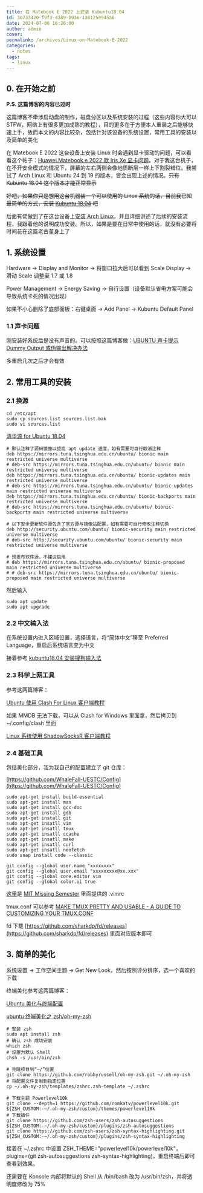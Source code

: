 ```yaml
---
title: 在 Matebook E 2022 上安装 Kubuntu18.04
id: 30733420-f9f3-4389-b936-1a8125e945a6
date: 2024-07-06 16:26:00
auther: admin
cover:
permalink: /archives/Linux-on-Matebook-E-2022
categories:
  - notes
tags:
  - linux
---
```


## 0\. 在开始之前

**P.S. 这篇博客的内容已过时**

这篇博客不牵涉启动盘的制作，磁盘分区以及系统安装的过程（这些内容你大可以 STFW，网络上有很多更加成熟的教程），目的更多在于方便本人重装之后能够快速上手，故而本文的内容比较杂，包括针对该设备的系统设置，常用工具的安装以及简单的美化

在 Matebook E 2022 这台设备上安装 Linux 时会遇到显卡驱动的问题，可以看看这个帖子：[Huawei Matebook e 2022 款 Iris Xe 显卡问题](https://bbs.archlinuxcn.org/viewtopic.php?id=12223)。对于我这台机子，在不开安全模式的情况下，屏幕的左右两侧会像地质断层一样上下割裂错位。我尝试了 Arch Linux 和 Ubuntu 24 到 19 的版本，皆会出现上述的情况。~~只有 Kubuntu 18.04 这个版本才能正常显示~~

~~好吧，如果你只是想用这台机器装一个可以使用的 Linux 系统的话，目前我已知最简单的方式，安装 [Kubuntu 18.04](https://mirrors.nju.edu.cn/ubuntu-cdimage/kubuntu/releases/18.04/) 吧~~

后面有佬做到了在这台设备上[安装 Arch Linux](https://www.cnblogs.com/Vanilla-chan/p/18365339/Huawei-Matebook-e-2022-install-archlinux-double-system)，并且详细讲述了后续的安装流程，我跟着他的说明成功安装。所以，如果是要在日常中使用的话，就没有必要将时间花在这篇老古董身上了

## 1\. 系统设置

Hardware -> Display and Monitor -> 将窗口拉大后可以看到 Scale Display -> 滑动 Scale 调整至 1.7 或 1.8

Power Management -> Energy Saving -> 自行设置（设备默认省电方案可能会导致系统卡死的情况出现）

如果不小心删除了底部面板：右键桌面 -> Add Panel -> Kubuntu Default Panel

### 1.1 声卡问题

刚安装好系统后是没有声音的。可以按照这篇博客做：[UBUNTU 声卡提示 Dummy Output 或伪输出解决办法](https://zhuanlan.zhihu.com/p/122887848)

多重启几次之后才会有效

## 2\. 常用工具的安装

### 2.1 换源

    cd /etc/apt
    sudo cp sources.list sources.list.bak
    sudo vi sources.list

[清华源 for Ubuntu 18.04](https://mirrors.tuna.tsinghua.edu.cn/help/ubuntu/)

    # 默认注释了源码镜像以提高 apt update 速度，如有需要可自行取消注释
    deb https://mirrors.tuna.tsinghua.edu.cn/ubuntu/ bionic main restricted universe multiverse
    # deb-src https://mirrors.tuna.tsinghua.edu.cn/ubuntu/ bionic main restricted universe multiverse
    deb https://mirrors.tuna.tsinghua.edu.cn/ubuntu/ bionic-updates main restricted universe multiverse
    # deb-src https://mirrors.tuna.tsinghua.edu.cn/ubuntu/ bionic-updates main restricted universe multiverse
    deb https://mirrors.tuna.tsinghua.edu.cn/ubuntu/ bionic-backports main restricted universe multiverse
    # deb-src https://mirrors.tuna.tsinghua.edu.cn/ubuntu/ bionic-backports main restricted universe multiverse
    ​
    # 以下安全更新软件源包含了官方源与镜像站配置，如有需要可自行修改注释切换
    deb http://security.ubuntu.com/ubuntu/ bionic-security main restricted universe multiverse
    # deb-src http://security.ubuntu.com/ubuntu/ bionic-security main restricted universe multiverse
    ​
    # 预发布软件源，不建议启用
    # deb https://mirrors.tuna.tsinghua.edu.cn/ubuntu/ bionic-proposed main restricted universe multiverse
    # # deb-src https://mirrors.tuna.tsinghua.edu.cn/ubuntu/ bionic-proposed main restricted universe multiverse

然后输入

    sudo apt update
    sudo apt upgrade

### 2.2 中文输入法

在系统设置内进入区域设置，选择语言，将“简体中文”移至 Preferred Language，重启后系统语言变为中文

接着参考 [kubuntu18.04 安装搜狗输入法](https://blog.csdn.net/Graceying/article/details/118117245)

### 2.3 科学上网工具

参考这两篇博客：

[Ubuntu 使用 Clash For Linux 客户端教程](https://opclash.com/article/302.html)

如果 MMDB 无法下载，可以从 Clash for Windows 里面拿，然后拷贝到 ~/.config/clash 里面

[Linux 系统使用 ShadowSocksR 客户端教程](https://opclash.com/article/139.html)

### 2.4 基础工具

包括美化部分，我为我自己的配置建立了 git 仓库：

[https://github.com/WhaleFall-UESTC/Config](https://github.com/WhaleFall-UESTC/Config)

    sudo apt-get install build-essential
    sudo apt-get install man
    sudo apt-get install gcc-doc
    sudo apt-get install gdb
    sudo apt-get install git
    sudo apt-get insatll vim
    sudo apt-get insatll tmux
    sudo apt-get insatll ccache
    sudo apt-get insatll make
    sudo apt-get insatll curl
    sudo apt-get insatll neofetch
    sudo snap install code --classic

    git config --global user.name "xxxxxxxx"
    git config --global user.email "xxxxxxxxx@xx.xxx"
    git config --global core.editor vim
    git config --global color.ui true

[这里](https://missing.csail.mit.edu/2020/files/vimrc)是 [MIT Missing Semester](https://missing.csail.mit.edu/2020/editors/) 里面提供的 .vimrc

tmux.conf 可以参考 [MAKE TMUX PRETTY AND USABLE - A GUIDE TO CUSTOM­IZING YOUR TMUX.CONF](https://hamvocke.com/blog/a-guide-to-customizing-your-tmux-conf/)

fd 下载 [https://github.com/sharkdp/fd/releases](https://github.com/sharkdp/fd/releases) 里面对应版本即可

## 3\. 简单的美化

系统设置 -> 工作空间主题 -> Get New Look，然后按照评分排序，选一个喜欢的下载

终端美化参考这两篇博客：

[Ubuntu 美化与终端配置](https://blog.imfing.com/2020/06/ubuntu-18-04-theme-terminal-setup/)

[ubuntu 终端美化之 zsh/oh-my-zsh](https://blog.csdn.net/ruipeng_liu/article/details/129701000)

    # 安装 zsh
    sudo apt install zsh
    # 确认 zsh 成功安装
    which zsh
    # 设置为默认 Shell
    chsh -s /usr/bin/zsh

    # 克隆项目到“~/”位置
    git clone https://github.com/robbyrussell/oh-my-zsh.git ~/.oh-my-zsh
    # 将配置文件复制到指定位置
    cp ~/.oh-my-zsh/templates/zshrc.zsh-template ~/.zshrc

    # 下载主题 Powerlevel10k
    git clone --depth=1 https://github.com/romkatv/powerlevel10k.git ${ZSH_CUSTOM:-~/.oh-my-zsh/custom}/themes/powerlevel10k
    # 下载插件
    git clone https://github.com/zsh-users/zsh-autosuggestions ${ZSH_CUSTOM:-~/.oh-my-zsh/custom}/plugins/zsh-autosuggestions
    git clone https://github.com/zsh-users/zsh-syntax-highlighting.git ${ZSH_CUSTOM:-~/.oh-my-zsh/custom}/plugins/zsh-syntax-highlighting

接着在 ~/.zshrc 中设置 ZSH_THEME="powerlevel10k/powerlevel10k"，plugins=(git zsh-autosuggestions zsh-syntax-highlighting)，重启终端后即可查看到效果。

还需要在 Konsole 内部将默认的 Shell 从 /bin/bash 改为 /usr/bin/zsh，并将透明度修改为 75%
